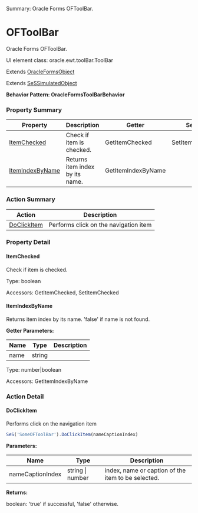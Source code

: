 Summary: Oracle Forms OFToolBar.

# OFToolBar

Oracle Forms OFToolBar.
 
UI element class: oracle.ewt.toolBar.ToolBar

Extends [OracleFormsObject](OracleFormsObject.md)

Extends [SeSSimulatedObject](SeSSimulatedObject.md)





**Behavior Pattern: OracleFormsToolBarBehavior**


<!-- ============================== property summary ========================== -->

  

### Property Summary

| **Property** | **Description** | **Getter** | **Setter** |
| ------------ | --------------- | ---------- | ---------- |
| [ItemChecked](#itemchecked) | Check if item is checked. | GetItemChecked | SetItemChecked |
| [ItemIndexByName](#itemindexbyname) | Returns item index by its name. | GetItemIndexByName |  |



  
<!-- ============================== action summary ========================== -->



### Action Summary

|  **Action** | **Description** | 
| ----------- | --------------- |
|  [DoClickItem](#doclickitem) | Performs click on the navigation item |




<!-- ============================== property detail ========================== -->
  
### Property Detail
    
<a name="ItemChecked"></a>
#### ItemChecked


Check if item is checked.

      
  
      
Type: boolean
      
      
Accessors: GetItemChecked, SetItemChecked
      
    
<a name="ItemIndexByName"></a>
#### ItemIndexByName


Returns item index by its name. 'false' if name is not found.

      
**Getter Parameters:**

| **Name** | **Type** | **Description** |
| -------- | -------- | --------------- |  
| name | string |  |


  
      
Type: number|boolean
      
      
Accessors: GetItemIndexByName
      
    
  
  
<!-- ============================== action detail ========================== -->
  
### Action Detail
    
<a name="DoClickItem"></a>    
#### DoClickItem

Performs click on the navigation item

```javascript
SeS('SomeOFToolBar').DoClickItem(nameCaptionIndex)
```


**Parameters:**

|  **Name** | **Type** | **Description** |
| ---------- | -------- | --------------- |
| nameCaptionIndex | string \| number |  index, name or caption of the item to be selected. |




**Returns:**

boolean: 'true' if successful, 'false' otherwise.



<a name="see.also.oftoolbar.doclickitem"></a>

  

